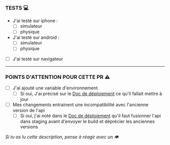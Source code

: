 ### TESTS  :computer:

- J'ai testé sur iphone : 
  - [ ] simulateur
  - [ ] physique
- J'ai testé sur android :
  - [ ] simulateur
  - [ ] physique
- [ ] J'ai testé sur navigateur

---

### POINTS D'ATTENTION POUR CETTE PR  :warning:

- [ ] J'ai ajouté une variable d'environnement
  - [ ] Si oui, J'ai précisé sur le [Doc de déploiement](https://www.notion.so/compani/Distribution-mobile-MEP-d7238605d8c74cc59fa724ca5d94f253) ce qu'il fallait mettre à jour
- [ ] Mes changements entrainent une incompatibilité avec l'ancienne version de l'api
  - [ ] Si oui, j'ai noté dans le [Doc de déploiement](https://www.notion.so/compani/Distribution-mobile-MEP-d7238605d8c74cc59fa724ca5d94f253) qu'il faut fusionner l'api dans staging avant d'envoyer le build et déprécier les anciennes versions

_Si tu as lu cette description, pense à réagir avec un :eye:_
